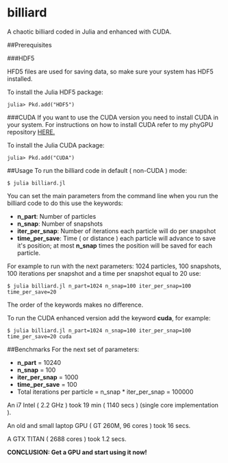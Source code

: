 # billiard
A chaotic billiard coded in Julia and enhanced with CUDA.

##Prerequisites

###HDF5

HFD5 files are used for saving data, so make sure your system has HDF5 installed.

To install the Julia HDF5 package:
```
julia> Pkd.add("HDF5")
```
###CUDA
If you want to use the CUDA version you need to install CUDA in your system. For instructions on how to install CUDA refer to my phyGPU repository [HERE.](https://github.com/bvillasen/phyGPU)

To install the Julia CUDA package:
```
julia> Pkd.add("CUDA")
```

##Usage
To run the billiard code in default ( non-CUDA ) mode:
```
$ julia billiard.jl
```
You can set the main parameters from the command line when you run the billiard code to do this use the keywords:
* **n_part**:  Number of particles
* **n_snap**:  Number of snapshots
* **iter_per_snap**:  Number of iterations each particle will do per snapshot
* **time_per_save**:  Time ( or distance ) each particle will advance to save it's position; at most **n_snap** times the position will be saved for each particle.

For example to run with the next parameters: 1024 particles, 100 snapshots, 100 iterations per snapshot and a time per snapshot equal to 20 use:
```
$ julia billiard.jl n_part=1024 n_snap=100 iter_per_snap=100 time_per_save=20
```

The order of the keywords makes no difference.

To run the CUDA enhanced version add the keyword **cuda**, for example:
```
$ julia billiard.jl n_part=1024 n_snap=100 iter_per_snap=100 time_per_save=20 cuda
```

##Benchmarks
For the next set of parameters:
* **n_part** = 10240
* **n_snap** = 100
* **iter_per_snap** = 1000
* **time_per_save** = 100
* Total iterations per particle = n_snap * iter_per_snap = 100000

An i7 Intel ( 2.2 GHz ) took  19 min  ( 1140 secs )  (single core implementation ).

An old and small laptop GPU ( GT 260M, 96 cores  ) took 16 secs.

A GTX TITAN ( 2688 cores ) took 1.2 secs.

**CONCLUSION: Get a GPU and start using it now!**
